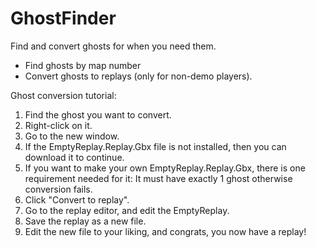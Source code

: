 # GhostFinder
Find and convert ghosts for when you need them.
- Find ghosts by map number
- Convert ghosts to replays (only for non-demo players).

Ghost conversion tutorial:
1. Find the ghost you want to convert.
2. Right-click on it.
3. Go to the new window.
4. If the EmptyReplay.Replay.Gbx file is not installed, then you can download it to continue.
5. If you want to make your own EmptyReplay.Replay.Gbx, there is one requirement needed for it: It must have exactly 1 ghost otherwise conversion fails.
6. Click "Convert to replay".
7. Go to the replay editor, and edit the EmptyReplay.
8. Save the replay as a new file.
9. Edit the new file to your liking, and congrats, you now have a replay!
